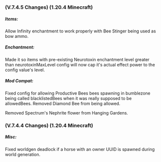 ### **(V.7.4.5 Changes) (1.20.4 Minecraft)**

##### Items:
Allow Infinity enchantment to work properly with Bee Stinger being used as bow ammo.

##### Enchantment:
Made it so items with pre-existing Neurotoxin enchantment level greater than neurotoxinMaxLevel config 
 will now cap it's actual effect power to the config value's level.

##### Mod Compat:
Fixed config for allowing Productive Bees bees spawning in bumblezone being called blacklistedBees when it was really supposed to be allowedBees.
 Removed Diamond Bee from being allowed.

Removed Spectrum's Nephrite flower from Hanging Gardens.


### **(V.7.4.4 Changes) (1.20.4 Minecraft)**

##### Misc:
Fixed worldgen deadlock if a horse with an owner UUID is spawned during world generation.
